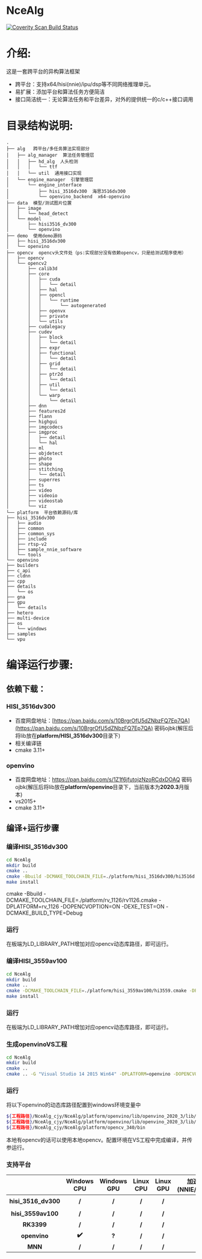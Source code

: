# NceAlg

<a href="https://scan.coverity.com/projects/nceboy-ncealg">
  <img alt="Coverity Scan Build Status"
       src="https://scan.coverity.com/projects/nceboy-ncealg/badge.svg"/>
</a>

# 介绍:
这是一套跨平台的异构算法框架
- 跨平台：支持x64/hisi(nnie)/ipu/dsp等不同网络推理单元。
- 易扩展：添加平台和算法任务方便简洁
- 接口简洁统一：无论算法任务和平台差异，对外的提供统一的c/c++接口调用

# 目录结构说明:
```
.
├── alg   跨平台/多任务算法实现部分
│   ├── alg_manager  算法任务管理层
│   │   ├── hd_alg  人头检测
│   │   │   └── ttf
│   │   └── util  通用接口实现
│   └── engine_manager  引擎管理层
│       └── engine_interface
│           ├── hisi_3516dv300  海思3516dv300
│           └── openvino_backend  x64-openvino
├── data  模型/测试图片位置
│   ├── image
│   │   └── head_detect
│   └── model
│       ├── hisi3516_dv300
│       └── openvino
├── demo  使用demo源码
│   ├── hisi_3516dv300
│   └── openvino
├── opencv  opencv头文件处（ps:实现部分没有依赖opencv，只是给测试程序使用）
│   ├── opencv
│   └── opencv2
│       ├── calib3d
│       ├── core
│       │   ├── cuda
│       │   │   └── detail
│       │   ├── hal
│       │   ├── opencl
│       │   │   └── runtime
│       │   │       └── autogenerated
│       │   ├── openvx
│       │   ├── private
│       │   └── utils
│       ├── cudalegacy
│       ├── cudev
│       │   ├── block
│       │   │   └── detail
│       │   ├── expr
│       │   ├── functional
│       │   │   └── detail
│       │   ├── grid
│       │   │   └── detail
│       │   ├── ptr2d
│       │   │   └── detail
│       │   ├── util
│       │   │   └── detail
│       │   └── warp
│       │       └── detail
│       ├── dnn
│       ├── features2d
│       ├── flann
│       ├── highgui
│       ├── imgcodecs
│       ├── imgproc
│       │   ├── detail
│       │   └── hal
│       ├── ml
│       ├── objdetect
│       ├── photo
│       ├── shape
│       ├── stitching
│       │   └── detail
│       ├── superres
│       ├── ts
│       ├── video
│       ├── videoio
│       ├── videostab
│       └── viz
└── platform  平台依赖源码/库
├── hisi_3516dv300
│   ├── audio
│   ├── common
│   ├── common_sys
│   ├── include
│   ├── rtsp-v2
│   ├── sample_nnie_software
│   └── tools
└── openvino
├── builders
├── c_api
├── cldnn
├── cpp
├── details
│   └── os
├── gna
├── gpu
│   └── details
├── hetero
├── multi-device
├── os
│   └── windows
├── samples
└── vpu
```
# 编译运行步骤:

## 依赖下载：

### HISI_3516dv300

- 百度网盘地址：[https://pan.baidu.com/s/10BrgrOfU5dZNbzFQ7Ep7QA](https://pan.baidu.com/s/10BrgrOfU5dZNbzFQ7Ep7QA) 密码ojbk(解压后将lib放在**platform/HISI_3516dv300**目录下)
- 相关编译链
- cmake 3.11+

### openvino

- 百度网盘地址：https://pan.baidu.com/s/1Z1f6jfutojzNzoRCdxDOAQ 密码ojbk(解压后将lib放在**platform/openvino**目录下，当前版本为**2020.3**月版本)
- vs2015+
- cmake 3.11+

## 编译+运行步骤

### 编译HISI_3516dv300

```bash
cd NceAlg
mkdir build
cmake .. 
cmake -Bbuild -DCMAKE_TOOLCHAIN_FILE=./platform/hisi_3516dv300/hi3516d.cmake -DPLATFORM=hisi_3516dv300 -DOPENCVOPTION=ON -DEXE_TEST=ON -DCMAKE_BUILD_TYPE=Debug
make install
```
cmake -Bbuild -DCMAKE_TOOLCHAIN_FILE=./platform/rv_1126/rv1126.cmake -DPLATFORM=rv_1126 -DOPENCVOPTION=ON -DEXE_TEST=ON -DCMAKE_BUILD_TYPE=Debug


### 运行

在板端为LD_LIBRARY_PATH增加对应opencv动态库路径，即可运行。


### 编译HISI_3559av100

```bash
cd NceAlg
mkdir build
cmake .. 
cmake -DCMAKE_TOOLCHAIN_FILE=./platform/hisi_3559av100/hi3559.cmake -DPLATFORM=hisi_3559av100 -DOPENCVOPTION=ON -DEXE_TEST=OFF -DCMAKE_BUILD_TYPE=Debug
make install
```

### 运行

在板端为LD_LIBRARY_PATH增加对应opencv动态库路径，即可运行。

### 生成openvinoVS工程

```bash
cd NceAlg
mkdir build
cmake ..
cmake .. -G "Visual Studio 14 2015 Win64" -DPLATFORM=openvino -DOPENCVOPTION=ON -DEXE_TEST=ON -DCMAKE_BUILD_TYPE=Debug#或者release
```

### 运行

将以下openvino的动态库路径配置到windows环境变量中

```bash
${工程路径}/NceAlg_cjy/NceAlg/platform/openvino/lib/openvino_2020_3/lib/x64/Debug
${工程路径}/NceAlg_cjy/NceAlg/platform/openvino/lib/openvino_2020_3/lib/x64/Release
${工程路径}/NceAlg_cjy/NceAlg/platform/opencv_340/bin
```

本地有opencv的话可以使用本地opencv。配置环境在VS工程中完成编译，并传参运行。



### 支持平台

|                     | Windows CPU | Windows GPU | Linux CPU | Linux GPU | 加速单元(NNIE/IPUDSP) |
| :-----------------: | :---------: | :---------: | :-------: | :-------: | :-------------------: |
| **hisi_3516_dv300** |    **/**    |    **/**    |   **/**   |   **/**   |         **✔️**         |
| **hisi_3559av100**  |    **/**    |    **/**    |   **/**   |   **/**   |         **✔️**         |
|     **RK3399**      |    **/**    |    **/**    |   **/**   |   **/**   |         **/**         |
|    **openvino**     |    **✔️**    |    **?**    |   **/**   |   **/**   |         **/**         |
|       **MNN**       |    **/**    |    **/**    |   **/**   |   **/**   |         **/**         |



